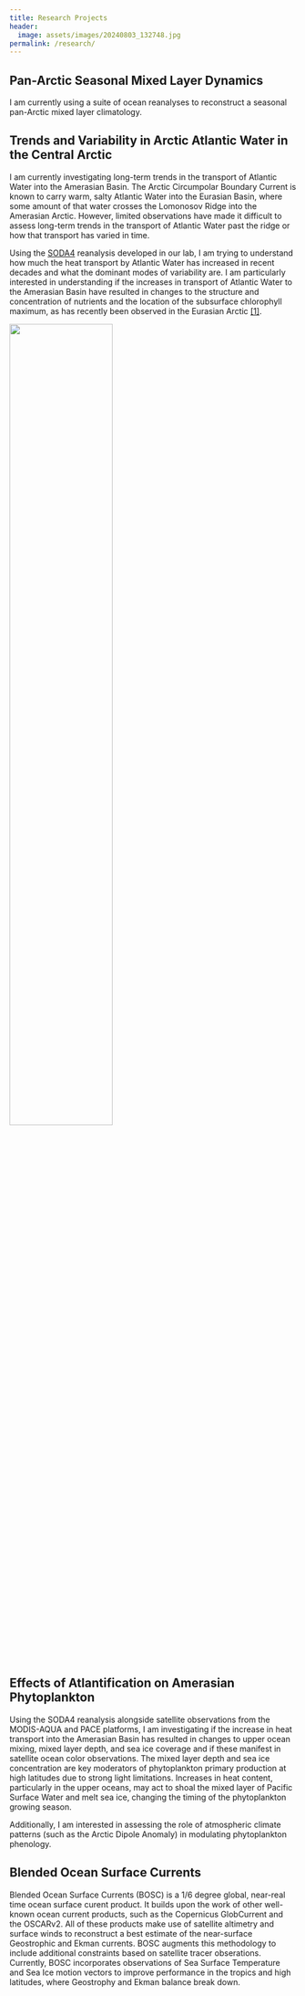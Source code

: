 ```yaml
---
title: Research Projects
header:
  image: assets/images/20240803_132748.jpg
permalink: /research/
---
```


## Pan-Arctic Seasonal Mixed Layer Dynamics
I am currently using a suite of ocean reanalyses to reconstruct a seasonal pan-Arctic mixed layer climatology.

## Trends and Variability in Arctic Atlantic Water in the Central Arctic

I am currently investigating long-term trends in the transport of Atlantic Water into the Amerasian Basin. The Arctic Circumpolar Boundary Current is known to carry warm, salty Atlantic Water into the Eurasian Basin, where some amount of that water crosses the Lomonosov Ridge into the Amerasian Arctic. However, limited observations have made it difficult to assess long-term trends in the transport of Atlantic Water past the ridge or how that transport has varied in time.

Using the [SODA4](https://soda.umd.edu) reanalysis developed in our lab, I am trying to understand how much the heat transport by Atlantic Water has increased in recent decades and what the dominant modes of variability are. I am particularly interested in understanding if the increases in transport of Atlantic Water to the Amerasian Basin have resulted in changes to the structure and concentration of nutrients and the location of the subsurface chlorophyll maximum, as has recently been observed in the Eurasian Arctic [[1]](https://www.science.org/doi/10.1126/sciadv.adq7580).

<img src="/assets/images/acbc_fig1.jpg" width="60%">

## Effects of Atlantification on Amerasian Phytoplankton

Using the SODA4 reanalysis alongside satellite observations from the MODIS-AQUA and PACE platforms, I am investigating if the increase in heat transport into the Amerasian Basin has resulted in changes to upper ocean mixing, mixed layer depth, and sea ice coverage and if these manifest in satellite ocean color observations. The mixed layer depth and sea ice concentration are key moderators of phytoplankton primary production at high latitudes due to strong light limitations. Increases in heat content, particularly in the upper oceans, may act to shoal the mixed layer of Pacific Surface Water and melt sea ice, changing the timing of the phytoplankton growing season.

Additionally, I am interested in assessing the role of atmospheric climate patterns (such as the Arctic Dipole Anomaly) in modulating phytoplankton phenology.

## Blended Ocean Surface Currents

Blended Ocean Surface Currents (BOSC) is a 1/6 degree global, near-real time ocean surface curent product. It builds upon the work of other well-known ocean current products, such as the Copernicus GlobCurrent and the OSCARv2. All of these products make use of satellite altimetry and surface winds to reconstruct a best estimate of the near-surface Geostrophic and Ekman currents. BOSC augments this methodology to include additional constraints based on satellite tracer obserations. Currently, BOSC incorporates observations of Sea Surface Temperature and Sea Ice motion vectors to improve performance in the tropics and high latitudes, where Geostrophy and Ekman balance break down.
